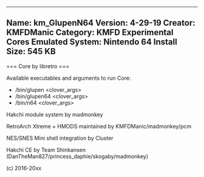 -----------------------
Name: km_GlupenN64
Version: 4-29-19
Creator: KMFDManic
Category: KMFD Experimental Cores
Emulated System: Nintendo 64
Install Size: 545 KB
-----------------------
=== Core by libretro ===

Available executables and arguments to run Core:
- /bin/glupen <rom> <clover_args>
- /bin/glupen64 <rom> <clover_args>
- /bin/n64 <rom> <clover_args>

Hakchi module system by madmonkey

RetroArch Xtreme + HMODS maintained by KMFDManic/madmonkey/pcm

NES/SNES Mini shell integration by Cluster

Hakchi CE by Team Shinkansen (DanTheMan827/princess_daphie/skogaby/madmonkey)

(c) 2016-20xx
